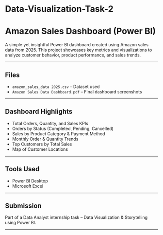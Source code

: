 # Data-Visualization-Task-2

# Amazon Sales Dashboard (Power BI)

A simple yet insightful Power BI dashboard created using Amazon sales data from 2025. This project showcases key metrics and visualizations to analyze customer behavior, product performance, and sales trends.

---

## Files
- `amazon_sales_data 2025.csv` – Dataset used
- `Amazon Sales Data Dashboard.pdf` – Final dashboard screenshots

---

## Dashboard Highlights
- Total Orders, Quantity, and Sales KPIs
- Orders by Status (Completed, Pending, Cancelled)
- Sales by Product Category & Payment Method
- Monthly Order & Quantity Trends
- Top Customers by Total Sales
- Map of Customer Locations

---

## Tools Used
- Power BI Desktop
- Microsoft Excel

---

## Submission
Part of a Data Analyst internship task – Data Visualization & Storytelling using Power BI.

---

